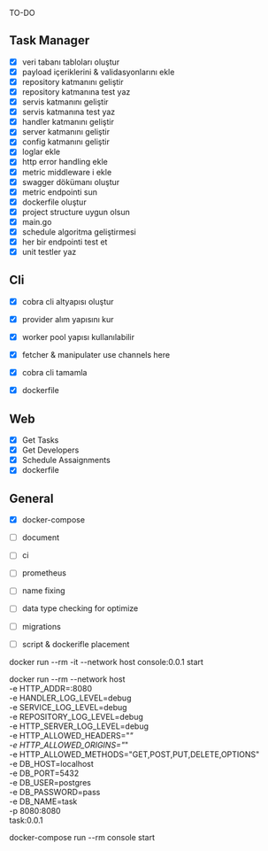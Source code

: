 TO-DO

## Task Manager
- [x] veri tabanı tabloları oluştur
- [x] payload içeriklerini & validasyonlarını ekle
- [x] repository katmanını geliştir
- [x] repository katmanına test yaz
- [x] servis katmanını geliştir
- [x] servis katmanına test yaz
- [x] handler katmanını geliştir
- [x] server katmanını geliştir
- [x] config katmanını geliştir
- [x] loglar ekle
- [x] http error handling ekle
- [x] metric middleware i ekle
- [x] swagger dökümanı oluştur
- [x] metric endpointi sun
- [x] dockerfile oluştur
- [x] project structure uygun olsun
- [x] main.go
- [x] schedule algoritma geliştirmesi
- [x] her bir endpointi test et
- [x] unit testler yaz

## Cli
- [x] cobra cli altyapısı oluştur
- [x] provider alım yapısını kur
- [x] worker pool yapısı kullanılabilir
- [x] fetcher & manipulater use channels here
- [x] cobra cli tamamla
- [x] dockerfile


## Web
- [x] Get Tasks
- [x] Get Developers
- [x] Schedule Assaignments
- [x] dockerfile

## General
- [x] docker-compose
- [ ] document
- [ ] ci
- [ ] prometheus
- [ ] name fixing
- [ ] data type checking for optimize
- [ ] migrations
- [ ] script & dockerifle placement


docker run --rm -it --network host console:0.0.1 start  

docker run --rm --network host  \
  -e HTTP_ADDR=:8080 \
  -e HANDLER_LOG_LEVEL=debug \
  -e SERVICE_LOG_LEVEL=debug \
  -e REPOSITORY_LOG_LEVEL=debug \
  -e HTTP_SERVER_LOG_LEVEL=debug \
  -e HTTP_ALLOWED_HEADERS="*" \
  -e HTTP_ALLOWED_ORIGINS="*" \
  -e HTTP_ALLOWED_METHODS="GET,POST,PUT,DELETE,OPTIONS" \
  -e DB_HOST=localhost \
  -e DB_PORT=5432 \
  -e DB_USER=postgres \
  -e DB_PASSWORD=pass \
  -e DB_NAME=task \
  -p 8080:8080 \
  task:0.0.1


docker-compose run --rm console start      